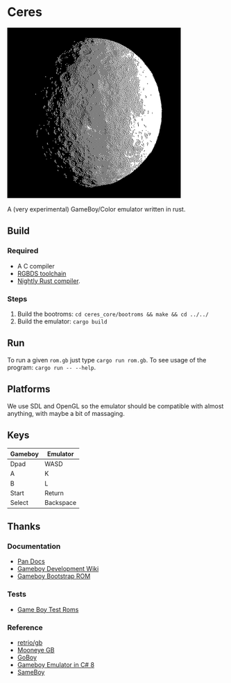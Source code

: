# Ceres

![logo](./images/ceres.webp)

A (very experimental) GameBoy/Color emulator written in rust.

## Build

### Required

- A C compiler
- [RGBDS toolchain](https://rgbds.gbdev.io/)
- [Nightly Rust compiler](https://rust-lang.github.io/rustup/concepts/channels.html).

### Steps

1. Build the bootroms: `cd ceres_core/bootroms && make && cd ../../`
2. Build the emulator: `cargo build`

## Run

To run a given `rom.gb` just type `cargo run rom.gb`.
To see usage of the program: `cargo run -- --help`.

## Platforms

We use SDL and OpenGL so the emulator should be compatible with almost anything,
with maybe a bit of massaging.

## Keys

| Gameboy | Emulator  |
| ------- | --------- |
| Dpad    | WASD      |
| A       | K         |
| B       | L         |
| Start   | Return    |
| Select  | Backspace |

## Thanks

### Documentation

- [Pan Docs](https://gbdev.io/pandocs/)
- [Gameboy Development Wiki](https://gbdev.gg8.se/wiki/articles/Main_Page)
- [Gameboy Bootstrap ROM](https://gbdev.gg8.se/wiki/articles/Gameboy_Bootstrap_ROM#Contents_of_the_ROM)

### Tests

- [Game Boy Test Roms](https://github.com/c-sp/gameboy-test-roms)

### Reference

- [retrio/gb](https://github.com/retrio/gb)
- [Mooneye GB](https://github.com/Gekkio/mooneye-gb)
- [GoBoy](https://github.com/Humpheh/goboy)
- [Gameboy Emulator in C# 8](https://github.com/DaveTCode/gameboy-emulator-dotnet)
- [SameBoy](https://github.com/LIJI32/SameBoy)
